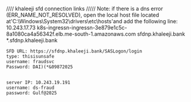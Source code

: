 //// khaleeji sfd connection links /////
  Note: if there is a dns error (ERR_NAME_NOT_RESOLVED), open the local host file located at'C:\Windows\System32\drivers\etc\hosts'and add the following line:
    10.243.17.73  k8s-ingressn-ingressn-3e879e1c5c-8a1080ca4a56342f.elb.me-south-1.amazonaws.com sfdnp.khaleeji.bank *.sfdnp.khaleeji.bank
    
    SFD URL: https://sfdnp.khaleeji.bank/SASLogon/login
    type: thisisunsafe
    username: fraudsvc
    Password: DAI)(*&09872025
    

    server IP: 10.243.19.191
    username: ds-fraud
    password: Gulf@2025

